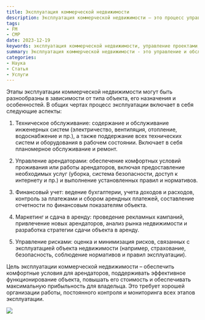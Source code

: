 ```yaml
---
title: Эксплуатация коммерческой недвижимости
description: Эксплуатация коммерческой недвижимости – это процесс управления и обслуживания коммерческих объектов после их строительства или приобретения. Цель эксплуатации коммерческой недвижимости заключается в обеспечении эффективного функционирования объекта и максимизации его стоимости.
tags:
- FM
- СМР
date: 2023-12-19
keywords: эксплуатация коммерческой недвижимости, управление проектами, строительство, планирование, организация, контроль, сроки, бюджет, качество
summary: Эксплуатация коммерческой недвижимости - это управление и обслуживание коммерческих объектов после их строительства или приобретения. Она включает техническое обслуживание, управление арендаторами, финансовый учет, маркетинг и сдачу в аренду, а также управление рисками. Цель эксплуатации - обеспечить комфортные условия для арендаторов, эффективное функционирование объекта и повышение его стоимости. Для этого необходима хорошая организация работы и контроль всех этапов эксплуатации.
categories:
- Наука
- Статья
- Услуги
---
```


Этапы эксплуатации коммерческой недвижимости могут быть разнообразны в зависимости от типа объекта, его назначения и особенностей. В общих чертах процесс эксплуатации включает в себя следующие аспекты:

1. Техническое обслуживание: содержание и обслуживание инженерных систем (электричество, вентиляция, отопление, водоснабжение и пр.), а также поддержание всех технических систем и оборудования в рабочем состоянии. Включает в себя планомерное обслуживание и ремонт.

2. Управление арендаторами: обеспечение комфортных условий проживания или работы арендаторов, включая предоставление необходимых услуг (уборка, система безопасности, доступ к интернету и пр.) и выполнение установленных правил и нормативов.

3. Финансовый учет: ведение бухгалтерии, учета доходов и расходов, контроль за платежами и сбором арендных платежей, составление отчетности по финансовым показателям объекта.

4. Маркетинг и сдача в аренду: проведение рекламных кампаний, привлечение новых арендаторов, анализ рынка недвижимости и разработка стратегии сдачи объекта в аренду.

5. Управление рисками: оценка и минимизация рисков, связанных с эксплуатацией объекта недвижимости (например, страхование, безопасность, соблюдение нормативов и правил эксплуатации).

Цель эксплуатации коммерческой недвижимости – обеспечить комфортные условия для арендаторов, поддерживать эффективное функционирование объекта, повышать его стоимость и обеспечивать максимальную прибыльность для владельца. Это требует хорошей организации работы, постоянного контроля и мониторинга всех этапов эксплуатации.

![](https://dedov.ws/wp-content/uploads/2023/07/2023-07-13-13.26.17.jpg)
